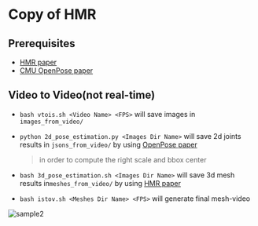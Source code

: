 # Copy of HMR

## Prerequisites
- [HMR paper](https://github.com/akanazawa/hmr)
- [CMU OpenPose paper](https://github.com/akanazawa/hmr)

## Video to Video(not real-time)

- `bash vtois.sh <Video Name> <FPS>` will save images in `images_from_video/`
- `python 2d_pose_estimation.py <Images Dir Name>` will save  2d joints results in `jsons_from_video/` by using [OpenPose paper](https://github.com/CMU-Perceptual-Computing-Lab/openpose)
   > in order to compute the right scale and bbox center
   >

- `bash 3d_pose_estimation.sh <Images Dir Name>` will save 3d mesh results in`meshes_from_video/` by using [HMR paper](https://github.com/akanazawa/hmr)
- `bash istov.sh <Meshes Dir Name> <FPS>` will generate final mesh-video

![sample2](GIF.gif "sample2")
